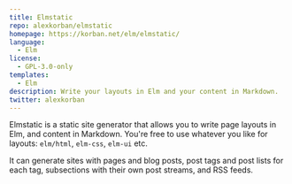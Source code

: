 ```yaml
---
title: Elmstatic
repo: alexkorban/elmstatic
homepage: https://korban.net/elm/elmstatic/
language:
  - Elm
license:
  - GPL-3.0-only
templates:
  - Elm
description: Write your layouts in Elm and your content in Markdown.
twitter: alexkorban
---
```


Elmstatic is a static site generator that allows you to write page layouts in Elm, 
and content in Markdown. You're free to use whatever you like for layouts: 
`elm/html`, `elm-css`, `elm-ui` etc.

It can generate sites with pages and blog posts, post tags and post lists for each tag, 
subsections with their own post streams, and RSS feeds. 
